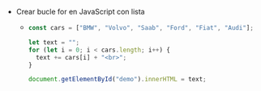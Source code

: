 - Crear bucle for en JavaScript con lista
	- ```js
	  const cars = ["BMW", "Volvo", "Saab", "Ford", "Fiat", "Audi"];
	  
	  let text = "";
	  for (let i = 0; i < cars.length; i++) {
	    text += cars[i] + "<br>";
	  }
	  
	  document.getElementById("demo").innerHTML = text;
	  ```
